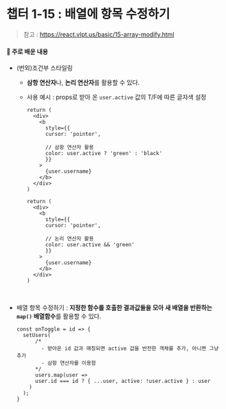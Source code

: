 # 챕터 1-15 : 배열에 항목 수정하기

> 참고 : https://react.vlpt.us/basic/15-array-modify.html

#### 📕 주로 배운 내용

- (번외)조건부 스타일링

  - **삼항 연산자**나, **논리 연산자**를 활용할 수 있다.
  - 사용 예시 : props로 받아 온 `user.active` 값의 T/F에 따른 글자색 설정

    ```
    return (
      <div>
        <b
          style={{
          cursor: 'pointer',

          // 삼항 연산자 활용
          color: user.active ? 'green' : 'black'
          }}
        >
          {user.username}
        </b>
      </div>
    )
    ```

    ```
    return (
      <div>
        <b
          style={{
          cursor: 'pointer',

          // 논리 연산자 활용
          color: user.active && 'green'
          }}
        >
          {user.username}
        </b>
      </div>
    )
    ```

<br>

- 배열 항목 수정하기 : **지정한 함수를 호출한 결과값들을 모아 새 배열을 반환하는 `map()` 배열함수**를 활용할 수 있다.

  ```
  const onToggle = id => {
    setUsers(
        /*
          - 받아온 id 값과 매칭되면 active 값을 반전한 객체를 추가, 아니면 그냥 추가
          - 삼항 연산자를 이용함
        */
        users.map(user =>
        user.id === id ? { ...user, active: !user.active } : user
      )
    );
  }
  ```
